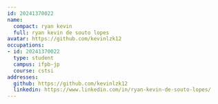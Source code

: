 ```yaml
---
id: 20241370022
name:
  compact: ryan kevin
  full: ryan kevin de souto lopes
avatar: https://github.com/kevinlzk12
occupations:
- id: 20241370022
  type: student
  campus: ifpb-jp
  course: cstsi
addresses:
  github: https://github.com/kevinlzk12
  linkedin: https://www.linkedin.com/in/ryan-kevin-de-souto-lopes/
---
```

